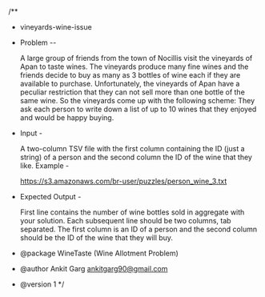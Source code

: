 /**

 * vineyards-wine-issue
 
 
 * Problem --
 
   A large group of friends from the town of Nocillis visit the vineyards of Apan to taste wines. The vineyards produce many fine wines and the friends decide to buy as many as 3 bottles of wine each if they are available to purchase. Unfortunately, the vineyards of Apan have a peculiar restriction that they can not sell more than one bottle of the same wine. So the vineyards come up with the following scheme: They ask each person to write down a list of up to 10 wines that they enjoyed and would be happy buying. 
 
 * Input - 
 
   A two-column TSV file with the first column containing the ID (just a string) of a person and the second column the ID of the wine that they like. Example - 

	https://s3.amazonaws.com/br-user/puzzles/person_wine_3.txt 

 * Expected Output -
 
   First line contains the number of wine bottles sold in aggregate with your solution. Each subsequent line should be two columns, tab separated. The first column is an ID of a person and the second column should be the ID of the wine that they will buy.
   
   
 * @package    WineTaste (Wine Allotment Problem)
 * @author     Ankit Garg <ankitgarg90@gmail.com>
 * @version    1
 */